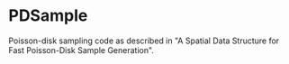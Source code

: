PDSample
========

Poisson-disk sampling code as described in "A Spatial Data Structure for Fast Poisson-Disk Sample Generation".